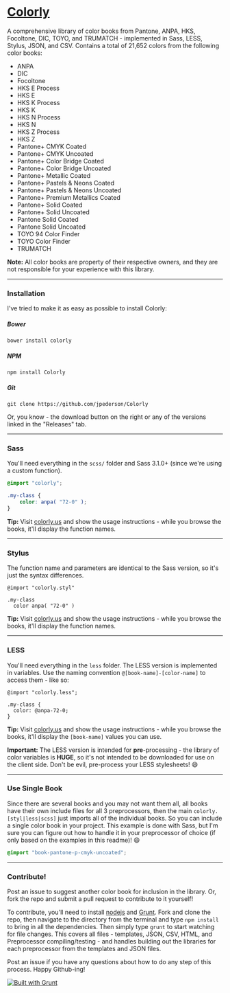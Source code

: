 # [Colorly](http://colorly.us)

A comprehensive library of color books from Pantone, ANPA, HKS, Focoltone, DIC, TOYO, and TRUMATCH - implemented in Sass, LESS, Stylus, JSON, and CSV. Contains a total of 21,652 colors from the following color books:

- ANPA
- DIC
- Focoltone
- HKS E Process
- HKS E
- HKS K Process
- HKS K
- HKS N Process
- HKS N 
- HKS Z Process
- HKS Z
- Pantone+ CMYK Coated
- Pantone+ CMYK Uncoated
- Pantone+ Color Bridge Coated 
- Pantone+ Color Bridge Uncoated
- Pantone+ Metallic Coated
- Pantone+ Pastels & Neons Coated
- Pantone+ Pastels & Neons Uncoated
- Pantone+ Premium Metallics Coated
- Pantone+ Solid Coated
- Pantone+ Solid Uncoated
- Pantone Solid Coated
- Pantone Solid Uncoated
- TOYO 94 Color Finder
- TOYO Color Finder
- TRUMATCH

**Note:** All color books are property of their respective owners, and they are not responsible for your experience with this library.

*****

### Installation

I've tried to make it as easy as possible to install Colorly:

##### Bower

```shell
bower install colorly
```

##### NPM

```shell
npm install Colorly
```

##### Git

```shell
git clone https://github.com/jpederson/Colorly
```

Or, you know - the download button on the right or any of the versions linked in the "Releases" tab.

*****

### Sass

You'll need everything in the `scss/` folder and Sass 3.1.0+ (since we're using a custom function).

```scss
@import "colorly";

.my-class {
	color: anpa( "72-0" );
}
```

**Tip:** Visit [colorly.us](http://colorly.us) and show the usage instructions - while you browse the books, it'll display the function names.

*****

### Stylus

The function name and parameters are identical to the Sass version, so it's just the syntax differences. 

```styl
@import "colorly.styl"

.my-class
  color anpa( "72-0" )
```

**Tip:** Visit [colorly.us](http://colorly.us) and show the usage instructions - while you browse the books, it'll display the function names.

*****

### LESS

You'll need everything in the `less` folder. The LESS version is implemented in variables. Use the naming convention `@[book-name]-[color-name]` to access them - like so:

```less
@import "colorly.less";

.my-class {
  color: @anpa-72-0;
}
```

**Tip:** Visit [colorly.us](http://colorly.us) and show the usage instructions - while you browse the books, it'll display the `[book-name]` values you can use.

**Important:** The LESS version is intended for **pre**-processing - the library of color variables is **HUGE**, so it's not intended to be downloaded for use on the client side. Don't be evil, pre-process your LESS stylesheets! :smile:

*****

### Use Single Book

Since there are several books and you may not want them all, all books have their own include files for all 3 preprocessors, then the main `colorly.[styl|less|scss]` just imports all of the individual books. So you can include a single color book in your project. This example is done with Sass, but I'm sure you can figure out how to handle it in your preprocessor of choice (if only based on the examples in this readme)! :smile:

```scss
@import "book-pantone-p-cmyk-uncoated";
```

*****

### Contribute!

Post an issue to suggest another color book for inclusion in the library. Or, fork the repo and submit a pull request to contribute to it yourself!

To contribute, you'll need to install [nodejs](http://nodejs.org/) and [Grunt](http://gruntjs.com/). Fork and clone the repo, then navigate to the directory from the terminal and type `npm install` to bring in all the dependencies. Then simply type `grunt` to start watching for file changes. This covers all files - templates, JSON, CSV, HTML, and Preprocessor compiling/testing - and handles building out the libraries for each preprocessor from the templates and JSON files.

Post an issue if you have any questions about how to do any step of this process. Happy Github-ing!

[![Built with Grunt](https://cdn.gruntjs.com/builtwith.png)](http://gruntjs.com/)


